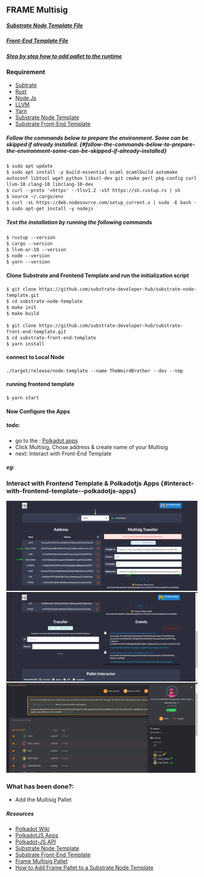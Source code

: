 FRAME Multisig
--------------

##### [Substrate Node Template File](.//substrate-node-template)

##### [Front-End Template File](./front-end-template)

##### [Step by step how to add pallet to the runtime](https://palletruntime-6541c.web.app/)

### Requirement

-   [Subtrate](https://github.com/paritytech/substrate)
-   [Rust](https://rustup.rs/)
-   [Node Js](https://nodejs.org)
-   [LLVM](https://llvm.org/)
-   [Yarn](https://yarnpkg.com/)
-   [Substrate Node
    Template](https://github.com/substrate-developer-hub/substrate-node-template)
-   [Substrate Front-End
    Template](https://github.com/substrate-developer-hub/substrate-front-end-template)

##### Follow the commands below to prepare the environment. Some can be skipped if already installed. {#follow-the-commands-below-to-prepare-the-environment-some-can-be-skipped-if-already-installed}

``` {.hljs}
$ sudo apt update
$ sudo apt install -y build-essential ocaml ocamlbuild automake autoconf libtool wget python libssl-dev git cmake perl pkg-config curl llvm-10 clang-10 libclang-10-dev
$ curl --proto '=https' --tlsv1.2 -sSf https://sh.rustup.rs | sh
$ source ~/.cargo/env
$ curl -sL https://deb.nodesource.com/setup_current.x | sudo -E bash -
$ sudo apt-get install -y nodejs
```

##### Test the installation by running the following commands

``` {.hljs}
$ rustup --version
$ cargo --version
$ llvm-ar-10 --version
$ node --version
$ yarn --version
```

#### Clone Substrate and Frontend Template and run the initialization script

``` {.hljs}
$ git clone https://github.com/substrate-developer-hub/substrate-node-template.git
$ cd substrate-node-template
$ make init
$ make build

$ git clone https://github.com/substrate-developer-hub/substrate-front-end-template.git
$ cd substrate-front-end-template
$ yarn install
```

#### connect to Local Node

``` {.hljs}
./target/release/node-template --name TheWeirdBrother --dev --tmp
```

#### running frontend template

``` {.hljs}
$ yarn start
```

#### Now Configure the Apps

##### todo:

-   go to the : [Polkadot apps](https://polkadot.js.org/apps/#/accounts)
-   Click Multisig, Chose address & create name of your Multisig
-   next: Interact with Front-End Template

##### eg:

### Interact with Frontend Template & Polkadotjs Apps {#interact-with-frontend-template--polkadotjs-apps}

![](./ss/app1.png) ![](./ss/app2.png) ![](./ss/app3.png)

### What has been done?:

-   Add the Multisig Pallet

##### Resources

-   [Polkadot
    Wiki](https://wiki.polkadot.network/docs/en/learn-identity)
-   [PolkadotJS Apps](https://polkadot.js.org/apps/#/explorer)
-   [Polkadot-JS API](https://polkadot.js.org/apps/#/explorer)
-   [Substrate Node Template](https://polkadot.js.org/apps/#/explorer)
-   [Substrate Front-End
    Template](https://github.com/substrate-developer-hub/substrate-front-end-template)
-   [Frame Multisig
    Pallet](https://substrate.dev/rustdocs/v2.0.0-rc6/pallet_multisig/index.html)
-   [How to Add Frame Pallet to a Substrate Node
    Template](https://polkadot.js.org/apps/#/explorer)


